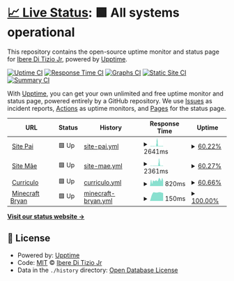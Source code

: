 # [📈 Live Status](https://iberejr.github.io/checkpages): <!--live status--> **🟩 All systems operational**

This repository contains the open-source uptime monitor and status page for [Ibere Di Tizio Jr](https://iberejr.github.io/checkpages), powered by [Upptime](https://github.com/upptime/upptime).

[![Uptime CI](https://github.com/iberejr/checkpages/workflows/Uptime%20CI/badge.svg)](https://github.com/iberejr/checkpages/actions?query=workflow%3A%22Uptime+CI%22)
[![Response Time CI](https://github.com/iberejr/checkpages/workflows/Response%20Time%20CI/badge.svg)](https://github.com/iberejr/checkpages/actions?query=workflow%3A%22Response+Time+CI%22)
[![Graphs CI](https://github.com/iberejr/checkpages/workflows/Graphs%20CI/badge.svg)](https://github.com/iberejr/checkpages/actions?query=workflow%3A%22Graphs+CI%22)
[![Static Site CI](https://github.com/iberejr/checkpages/workflows/Static%20Site%20CI/badge.svg)](https://github.com/iberejr/checkpages/actions?query=workflow%3A%22Static+Site+CI%22)
[![Summary CI](https://github.com/iberejr/checkpages/workflows/Summary%20CI/badge.svg)](https://github.com/iberejr/checkpages/actions?query=workflow%3A%22Summary+CI%22)

With [Upptime](https://upptime.js.org), you can get your own unlimited and free uptime monitor and status page, powered entirely by a GitHub repository. We use [Issues](https://github.com/iberejr/checkpages/issues) as incident reports, [Actions](https://github.com/iberejr/checkpages/actions) as uptime monitors, and [Pages](https://iberejr.github.io/checkpages) for the status page.

<!--start: status pages-->
<!-- This summary is generated by Upptime (https://github.com/upptime/upptime) -->
<!-- Do not edit this manually, your changes will be overwritten -->
<!-- prettier-ignore -->
| URL | Status | History | Response Time | Uptime |
| --- | ------ | ------- | ------------- | ------ |
| <img alt="" src="https://favicons.githubusercontent.com/ibere.tizio.com.br" height="13"> [Site Pai](https://ibere.tizio.com.br) | 🟩 Up | [site-pai.yml](https://github.com/IbereJr/checkpages/commits/HEAD/history/site-pai.yml) | <details><summary><img alt="Response time graph" src="./graphs/site-pai/response-time-week.png" height="20"> 2641ms</summary><br><a href="https://IbereJr.github.io/checkpages/history/site-pai"><img alt="Response time 2845" src="https://img.shields.io/endpoint?url=https%3A%2F%2Fraw.githubusercontent.com%2FIbereJr%2Fcheckpages%2FHEAD%2Fapi%2Fsite-pai%2Fresponse-time.json"></a><br><a href="https://IbereJr.github.io/checkpages/history/site-pai"><img alt="24-hour response time 847" src="https://img.shields.io/endpoint?url=https%3A%2F%2Fraw.githubusercontent.com%2FIbereJr%2Fcheckpages%2FHEAD%2Fapi%2Fsite-pai%2Fresponse-time-day.json"></a><br><a href="https://IbereJr.github.io/checkpages/history/site-pai"><img alt="7-day response time 2641" src="https://img.shields.io/endpoint?url=https%3A%2F%2Fraw.githubusercontent.com%2FIbereJr%2Fcheckpages%2FHEAD%2Fapi%2Fsite-pai%2Fresponse-time-week.json"></a><br><a href="https://IbereJr.github.io/checkpages/history/site-pai"><img alt="30-day response time 2845" src="https://img.shields.io/endpoint?url=https%3A%2F%2Fraw.githubusercontent.com%2FIbereJr%2Fcheckpages%2FHEAD%2Fapi%2Fsite-pai%2Fresponse-time-month.json"></a><br><a href="https://IbereJr.github.io/checkpages/history/site-pai"><img alt="1-year response time 2845" src="https://img.shields.io/endpoint?url=https%3A%2F%2Fraw.githubusercontent.com%2FIbereJr%2Fcheckpages%2FHEAD%2Fapi%2Fsite-pai%2Fresponse-time-year.json"></a></details> | <details><summary><a href="https://IbereJr.github.io/checkpages/history/site-pai">60.22%</a></summary><a href="https://IbereJr.github.io/checkpages/history/site-pai"><img alt="All-time uptime 68.90%" src="https://img.shields.io/endpoint?url=https%3A%2F%2Fraw.githubusercontent.com%2FIbereJr%2Fcheckpages%2FHEAD%2Fapi%2Fsite-pai%2Fuptime.json"></a><br><a href="https://IbereJr.github.io/checkpages/history/site-pai"><img alt="24-hour uptime 97.62%" src="https://img.shields.io/endpoint?url=https%3A%2F%2Fraw.githubusercontent.com%2FIbereJr%2Fcheckpages%2FHEAD%2Fapi%2Fsite-pai%2Fuptime-day.json"></a><br><a href="https://IbereJr.github.io/checkpages/history/site-pai"><img alt="7-day uptime 60.22%" src="https://img.shields.io/endpoint?url=https%3A%2F%2Fraw.githubusercontent.com%2FIbereJr%2Fcheckpages%2FHEAD%2Fapi%2Fsite-pai%2Fuptime-week.json"></a><br><a href="https://IbereJr.github.io/checkpages/history/site-pai"><img alt="30-day uptime 68.90%" src="https://img.shields.io/endpoint?url=https%3A%2F%2Fraw.githubusercontent.com%2FIbereJr%2Fcheckpages%2FHEAD%2Fapi%2Fsite-pai%2Fuptime-month.json"></a><br><a href="https://IbereJr.github.io/checkpages/history/site-pai"><img alt="1-year uptime 68.90%" src="https://img.shields.io/endpoint?url=https%3A%2F%2Fraw.githubusercontent.com%2FIbereJr%2Fcheckpages%2FHEAD%2Fapi%2Fsite-pai%2Fuptime-year.json"></a></details>
| <img alt="" src="https://favicons.githubusercontent.com/ideli.tizio.com.br" height="13"> [Site Mãe](https://ideli.tizio.com.br) | 🟩 Up | [site-mae.yml](https://github.com/IbereJr/checkpages/commits/HEAD/history/site-mae.yml) | <details><summary><img alt="Response time graph" src="./graphs/site-mae/response-time-week.png" height="20"> 2361ms</summary><br><a href="https://IbereJr.github.io/checkpages/history/site-mae"><img alt="Response time 1563" src="https://img.shields.io/endpoint?url=https%3A%2F%2Fraw.githubusercontent.com%2FIbereJr%2Fcheckpages%2FHEAD%2Fapi%2Fsite-mae%2Fresponse-time.json"></a><br><a href="https://IbereJr.github.io/checkpages/history/site-mae"><img alt="24-hour response time 630" src="https://img.shields.io/endpoint?url=https%3A%2F%2Fraw.githubusercontent.com%2FIbereJr%2Fcheckpages%2FHEAD%2Fapi%2Fsite-mae%2Fresponse-time-day.json"></a><br><a href="https://IbereJr.github.io/checkpages/history/site-mae"><img alt="7-day response time 2361" src="https://img.shields.io/endpoint?url=https%3A%2F%2Fraw.githubusercontent.com%2FIbereJr%2Fcheckpages%2FHEAD%2Fapi%2Fsite-mae%2Fresponse-time-week.json"></a><br><a href="https://IbereJr.github.io/checkpages/history/site-mae"><img alt="30-day response time 1563" src="https://img.shields.io/endpoint?url=https%3A%2F%2Fraw.githubusercontent.com%2FIbereJr%2Fcheckpages%2FHEAD%2Fapi%2Fsite-mae%2Fresponse-time-month.json"></a><br><a href="https://IbereJr.github.io/checkpages/history/site-mae"><img alt="1-year response time 1563" src="https://img.shields.io/endpoint?url=https%3A%2F%2Fraw.githubusercontent.com%2FIbereJr%2Fcheckpages%2FHEAD%2Fapi%2Fsite-mae%2Fresponse-time-year.json"></a></details> | <details><summary><a href="https://IbereJr.github.io/checkpages/history/site-mae">60.27%</a></summary><a href="https://IbereJr.github.io/checkpages/history/site-mae"><img alt="All-time uptime 68.96%" src="https://img.shields.io/endpoint?url=https%3A%2F%2Fraw.githubusercontent.com%2FIbereJr%2Fcheckpages%2FHEAD%2Fapi%2Fsite-mae%2Fuptime.json"></a><br><a href="https://IbereJr.github.io/checkpages/history/site-mae"><img alt="24-hour uptime 97.62%" src="https://img.shields.io/endpoint?url=https%3A%2F%2Fraw.githubusercontent.com%2FIbereJr%2Fcheckpages%2FHEAD%2Fapi%2Fsite-mae%2Fuptime-day.json"></a><br><a href="https://IbereJr.github.io/checkpages/history/site-mae"><img alt="7-day uptime 60.27%" src="https://img.shields.io/endpoint?url=https%3A%2F%2Fraw.githubusercontent.com%2FIbereJr%2Fcheckpages%2FHEAD%2Fapi%2Fsite-mae%2Fuptime-week.json"></a><br><a href="https://IbereJr.github.io/checkpages/history/site-mae"><img alt="30-day uptime 68.96%" src="https://img.shields.io/endpoint?url=https%3A%2F%2Fraw.githubusercontent.com%2FIbereJr%2Fcheckpages%2FHEAD%2Fapi%2Fsite-mae%2Fuptime-month.json"></a><br><a href="https://IbereJr.github.io/checkpages/history/site-mae"><img alt="1-year uptime 68.96%" src="https://img.shields.io/endpoint?url=https%3A%2F%2Fraw.githubusercontent.com%2FIbereJr%2Fcheckpages%2FHEAD%2Fapi%2Fsite-mae%2Fuptime-year.json"></a></details>
| <img alt="" src="https://favicons.githubusercontent.com/cv.ibworks.com.br" height="13"> [Curriculo](https://cv.ibworks.com.br) | 🟩 Up | [curriculo.yml](https://github.com/IbereJr/checkpages/commits/HEAD/history/curriculo.yml) | <details><summary><img alt="Response time graph" src="./graphs/curriculo/response-time-week.png" height="20"> 820ms</summary><br><a href="https://IbereJr.github.io/checkpages/history/curriculo"><img alt="Response time 789" src="https://img.shields.io/endpoint?url=https%3A%2F%2Fraw.githubusercontent.com%2FIbereJr%2Fcheckpages%2FHEAD%2Fapi%2Fcurriculo%2Fresponse-time.json"></a><br><a href="https://IbereJr.github.io/checkpages/history/curriculo"><img alt="24-hour response time 818" src="https://img.shields.io/endpoint?url=https%3A%2F%2Fraw.githubusercontent.com%2FIbereJr%2Fcheckpages%2FHEAD%2Fapi%2Fcurriculo%2Fresponse-time-day.json"></a><br><a href="https://IbereJr.github.io/checkpages/history/curriculo"><img alt="7-day response time 820" src="https://img.shields.io/endpoint?url=https%3A%2F%2Fraw.githubusercontent.com%2FIbereJr%2Fcheckpages%2FHEAD%2Fapi%2Fcurriculo%2Fresponse-time-week.json"></a><br><a href="https://IbereJr.github.io/checkpages/history/curriculo"><img alt="30-day response time 789" src="https://img.shields.io/endpoint?url=https%3A%2F%2Fraw.githubusercontent.com%2FIbereJr%2Fcheckpages%2FHEAD%2Fapi%2Fcurriculo%2Fresponse-time-month.json"></a><br><a href="https://IbereJr.github.io/checkpages/history/curriculo"><img alt="1-year response time 789" src="https://img.shields.io/endpoint?url=https%3A%2F%2Fraw.githubusercontent.com%2FIbereJr%2Fcheckpages%2FHEAD%2Fapi%2Fcurriculo%2Fresponse-time-year.json"></a></details> | <details><summary><a href="https://IbereJr.github.io/checkpages/history/curriculo">60.66%</a></summary><a href="https://IbereJr.github.io/checkpages/history/curriculo"><img alt="All-time uptime 69.75%" src="https://img.shields.io/endpoint?url=https%3A%2F%2Fraw.githubusercontent.com%2FIbereJr%2Fcheckpages%2FHEAD%2Fapi%2Fcurriculo%2Fuptime.json"></a><br><a href="https://IbereJr.github.io/checkpages/history/curriculo"><img alt="24-hour uptime 100.00%" src="https://img.shields.io/endpoint?url=https%3A%2F%2Fraw.githubusercontent.com%2FIbereJr%2Fcheckpages%2FHEAD%2Fapi%2Fcurriculo%2Fuptime-day.json"></a><br><a href="https://IbereJr.github.io/checkpages/history/curriculo"><img alt="7-day uptime 60.66%" src="https://img.shields.io/endpoint?url=https%3A%2F%2Fraw.githubusercontent.com%2FIbereJr%2Fcheckpages%2FHEAD%2Fapi%2Fcurriculo%2Fuptime-week.json"></a><br><a href="https://IbereJr.github.io/checkpages/history/curriculo"><img alt="30-day uptime 69.75%" src="https://img.shields.io/endpoint?url=https%3A%2F%2Fraw.githubusercontent.com%2FIbereJr%2Fcheckpages%2FHEAD%2Fapi%2Fcurriculo%2Fuptime-month.json"></a><br><a href="https://IbereJr.github.io/checkpages/history/curriculo"><img alt="1-year uptime 69.75%" src="https://img.shields.io/endpoint?url=https%3A%2F%2Fraw.githubusercontent.com%2FIbereJr%2Fcheckpages%2FHEAD%2Fapi%2Fcurriculo%2Fuptime-year.json"></a></details>
| <img alt="" src="https://favicons.githubusercontent.com/null" height="13"> [Minecraft Bryan](mcraft.ibworks.com.br) | 🟩 Up | [minecraft-bryan.yml](https://github.com/IbereJr/checkpages/commits/HEAD/history/minecraft-bryan.yml) | <details><summary><img alt="Response time graph" src="./graphs/minecraft-bryan/response-time-week.png" height="20"> 150ms</summary><br><a href="https://IbereJr.github.io/checkpages/history/minecraft-bryan"><img alt="Response time 167" src="https://img.shields.io/endpoint?url=https%3A%2F%2Fraw.githubusercontent.com%2FIbereJr%2Fcheckpages%2FHEAD%2Fapi%2Fminecraft-bryan%2Fresponse-time.json"></a><br><a href="https://IbereJr.github.io/checkpages/history/minecraft-bryan"><img alt="24-hour response time 0" src="https://img.shields.io/endpoint?url=https%3A%2F%2Fraw.githubusercontent.com%2FIbereJr%2Fcheckpages%2FHEAD%2Fapi%2Fminecraft-bryan%2Fresponse-time-day.json"></a><br><a href="https://IbereJr.github.io/checkpages/history/minecraft-bryan"><img alt="7-day response time 150" src="https://img.shields.io/endpoint?url=https%3A%2F%2Fraw.githubusercontent.com%2FIbereJr%2Fcheckpages%2FHEAD%2Fapi%2Fminecraft-bryan%2Fresponse-time-week.json"></a><br><a href="https://IbereJr.github.io/checkpages/history/minecraft-bryan"><img alt="30-day response time 167" src="https://img.shields.io/endpoint?url=https%3A%2F%2Fraw.githubusercontent.com%2FIbereJr%2Fcheckpages%2FHEAD%2Fapi%2Fminecraft-bryan%2Fresponse-time-month.json"></a><br><a href="https://IbereJr.github.io/checkpages/history/minecraft-bryan"><img alt="1-year response time 167" src="https://img.shields.io/endpoint?url=https%3A%2F%2Fraw.githubusercontent.com%2FIbereJr%2Fcheckpages%2FHEAD%2Fapi%2Fminecraft-bryan%2Fresponse-time-year.json"></a></details> | <details><summary><a href="https://IbereJr.github.io/checkpages/history/minecraft-bryan">100.00%</a></summary><a href="https://IbereJr.github.io/checkpages/history/minecraft-bryan"><img alt="All-time uptime 100.00%" src="https://img.shields.io/endpoint?url=https%3A%2F%2Fraw.githubusercontent.com%2FIbereJr%2Fcheckpages%2FHEAD%2Fapi%2Fminecraft-bryan%2Fuptime.json"></a><br><a href="https://IbereJr.github.io/checkpages/history/minecraft-bryan"><img alt="24-hour uptime 100.00%" src="https://img.shields.io/endpoint?url=https%3A%2F%2Fraw.githubusercontent.com%2FIbereJr%2Fcheckpages%2FHEAD%2Fapi%2Fminecraft-bryan%2Fuptime-day.json"></a><br><a href="https://IbereJr.github.io/checkpages/history/minecraft-bryan"><img alt="7-day uptime 100.00%" src="https://img.shields.io/endpoint?url=https%3A%2F%2Fraw.githubusercontent.com%2FIbereJr%2Fcheckpages%2FHEAD%2Fapi%2Fminecraft-bryan%2Fuptime-week.json"></a><br><a href="https://IbereJr.github.io/checkpages/history/minecraft-bryan"><img alt="30-day uptime 100.00%" src="https://img.shields.io/endpoint?url=https%3A%2F%2Fraw.githubusercontent.com%2FIbereJr%2Fcheckpages%2FHEAD%2Fapi%2Fminecraft-bryan%2Fuptime-month.json"></a><br><a href="https://IbereJr.github.io/checkpages/history/minecraft-bryan"><img alt="1-year uptime 100.00%" src="https://img.shields.io/endpoint?url=https%3A%2F%2Fraw.githubusercontent.com%2FIbereJr%2Fcheckpages%2FHEAD%2Fapi%2Fminecraft-bryan%2Fuptime-year.json"></a></details>

<!--end: status pages-->

[**Visit our status website →**](https://iberejr.github.io/checkpages)

## 📄 License

- Powered by: [Upptime](https://github.com/upptime/upptime)
- Code: [MIT](./LICENSE) © [Ibere Di Tizio Jr](https://iberejr.github.io/checkpages)
- Data in the `./history` directory: [Open Database License](https://opendatacommons.org/licenses/odbl/1-0/)

